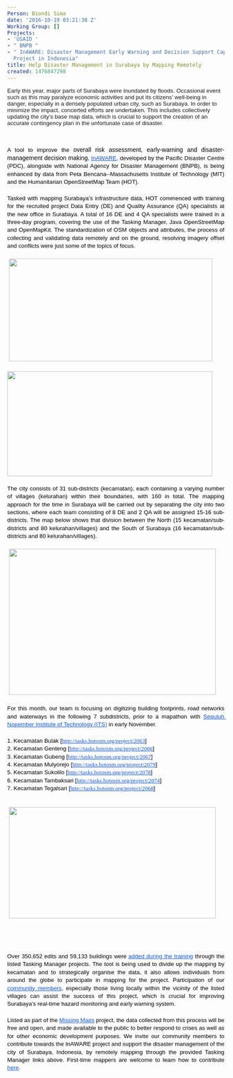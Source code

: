 ```yaml
---
Person: Biondi Sima
date: '2016-10-19 03:21:38 Z'
Working Group: []
Projects:
- 'USAID '
- " BNPB "
- " InAWARE: Disaster Management Early Warning and Decision Support Capacity Enhancement
  Project in Indonesia"
title: Help Disaster Management in Surabaya by Mapping Remotely
created: 1476847298
---
```

<p><span style="font-size: 13.333333333333332px; font-family: Arial; background-color: transparent; font-style: normal; font-variant-ligatures: normal; font-variant-position: normal; font-variant-caps: normal; font-variant-numeric: normal; font-variant-alternates: normal; font-variant-east-asian: normal; white-space: pre-wrap;"><span style="font-size: 13.333333333333332px; font-family: Arial; background-color: transparent; font-style: normal; font-variant-ligatures: normal; font-variant-position: normal; font-variant-caps: normal; font-variant-numeric: normal; font-variant-alternates: normal; font-variant-east-asian: normal;">Early this year, major parts of Surabaya were inundated by floods. Occasional event such as this may paralyze economic activities and put its citizens’ well-being in danger, especially in a densely populated urban city, such as Surabaya. In order to minimize the impact, concerted efforts are undertaken. This includes collectively updating the city’s base map data, which is crucial to support the creation of an accurate contingency plan in the unfortunate case of disaster. </span></span></p><p>&nbsp;</p><p style="line-height: 1.38; margin-top: 0pt; margin-bottom: 0pt; text-align: justify;" dir="ltr"><span style="font-size: 13.333333333333332px; font-family: Arial; color: #000000; background-color: transparent; font-weight: 400; font-style: normal; font-variant: normal; text-decoration: none; vertical-align: baseline; white-space: pre-wrap;">A tool to improve the </span><span style="font-size: 14px; font-family: Arial; color: #000000; background-color: #ffffff; font-weight: 400; font-style: normal; font-variant: normal; text-decoration: none; vertical-align: baseline; white-space: pre-wrap;">overall risk assessment, early-warning and disaster-management decision making</span><span style="font-size: 13.333333333333332px; font-family: Arial; color: #000000; background-color: transparent; font-weight: 400; font-style: normal; font-variant: normal; text-decoration: none; vertical-align: baseline; white-space: pre-wrap;">, </span><a style="text-decoration: none;" href="http://inaware.bnpb.go.id/inaware/"><span style="font-size: 13.333333333333332px; font-family: Arial; color: #1155cc; background-color: transparent; font-weight: 400; font-style: normal; font-variant: normal; text-decoration: underline; vertical-align: baseline; white-space: pre-wrap;">InAWARE</span></a><span style="font-size: 13.333333333333332px; font-family: Arial; color: #000000; background-color: transparent; font-weight: 400; font-style: normal; font-variant: normal; text-decoration: none; vertical-align: baseline; white-space: pre-wrap;">, developed by the Pacific Disaster Centre (PDC), alongside with National Agency for Disaster Management (BNPB), is being enhanced by data from Peta Bencana--Massachusetts Institute of Technology (MIT) and the Humanitarian OpenStreetMap Team (HOT). </span></p><p style="line-height: 1.38; margin-top: 0pt; margin-bottom: 0pt; text-align: justify;" dir="ltr">&nbsp;</p><p style="line-height: 1.38; margin-top: 0pt; margin-bottom: 0pt; text-align: justify;" dir="ltr"><span style="font-size: 13.333333333333332px; font-family: Arial; color: #000000; background-color: transparent; font-weight: 400; font-style: normal; font-variant: normal; text-decoration: none; vertical-align: baseline; white-space: pre-wrap;">Tasked with mapping Surabaya’s infrastructure data, HOT commenced with training for the recruited project Data Entry (DE) and Quality Assurance (QA) specialists at the new office in Surabaya. A total of 16 DE and 4 QA specialists were trained in a three-day program, covering the use of the Tasking Manager, Java OpenStreetMap and OpenMapKit. The standardization of OSM objects and attributes, the process of collecting and validating data remotely and on the ground, resolving imagery offset and conflicts were just some of the topics of focus.</span></p><p style="line-height: 1.38; margin-top: 0pt; margin-bottom: 0pt; text-align: justify;" dir="ltr">&nbsp;</p><p style="line-height: 1.38; margin-top: 0pt; margin-bottom: 0pt; text-align: justify;" dir="ltr">&nbsp;<img class="image-large" src="/sites/default/files/styles/large/public/Screen%20Shot%202016-10-19%20at%2010.03.25%20AM_0.png?itok=PQskhcZE" alt="" width="472" height="238"></p><p style="line-height: 1.38; margin-top: 0pt; margin-bottom: 0pt; text-align: justify;" dir="ltr">&nbsp;</p><p style="line-height: 1.38; margin-top: 0pt; margin-bottom: 0pt; text-align: justify;" dir="ltr"><img class="image-large" src="/sites/default/files/styles/large/public/Screen%20Shot%202016-10-19%20at%2010.03.07%20AM_0.png?itok=GuqJeuin" alt="" width="476" height="243"></p><p style="line-height: 1.38; margin-top: 0pt; margin-bottom: 0pt; text-align: justify;" dir="ltr">&nbsp;</p><p style="line-height: 1.38; margin-top: 0pt; margin-bottom: 0pt; text-align: justify;" dir="ltr"><span style="font-size: 13.333333333333332px; font-family: Arial; color: #000000; background-color: transparent; font-weight: 400; font-style: normal; font-variant: normal; text-decoration: none; vertical-align: baseline; white-space: pre-wrap;">The city consists of 31 sub-districts (kecamatan), each containing a varying number of villages (kelurahan) within their boundaries, with 160 in total. The mapping approach for the time in Surabaya will be carried out by separating the city into two sections, where each team consisting of 8 DE and 2 QA will be assigned 15-16 sub-districts. The map below shows that division between the North (15 kecamatan/sub-districts and 80 kelurahan/villages) and the South of Surabaya (16 kecamatan/sub-districts and 80 kelurahan/villages).</span></p><p style="line-height: 1.38; margin-top: 0pt; margin-bottom: 0pt; text-align: justify;" dir="ltr">&nbsp;</p><p style="line-height: 1.38; margin-top: 0pt; margin-bottom: 0pt; text-align: justify;" dir="ltr">&nbsp;<img class="image-large" src="/sites/default/files/styles/large/public/Screen%20Shot%202016-10-19%20at%2010.18.17%20AM.png?itok=tb6Z8_kR" alt="" width="480" height="338"></p><p style="line-height: 1.38; margin-top: 0pt; margin-bottom: 0pt; text-align: justify;" dir="ltr">&nbsp;</p><p style="line-height: 1.38; margin-top: 0pt; margin-bottom: 0pt; text-align: justify;" dir="ltr"><span style="font-size: 13.333333333333332px; font-family: Arial; color: #000000; background-color: transparent; font-weight: 400; font-style: normal; font-variant: normal; text-decoration: none; vertical-align: baseline; white-space: pre-wrap;">For this month, our team is focusing on digitizing building footprints, road networks and waterways in the following 7 subdistricts, prior to a mapathon with </span><a style="text-decoration: none;" href="https://www.its.ac.id"><span style="font-size: 13.333333333333332px; font-family: Arial; color: #1155cc; background-color: transparent; font-weight: 400; font-style: normal; font-variant: normal; text-decoration: underline; vertical-align: baseline; white-space: pre-wrap;">Sepuluh Nopember Institute of Technology (ITS)</span></a><span style="font-size: 13.333333333333332px; font-family: Arial; color: #000000; background-color: transparent; font-weight: 400; font-style: normal; font-variant: normal; text-decoration: none; vertical-align: baseline; white-space: pre-wrap;"> in early November.</span></p><p style="line-height: 1.38; margin-top: 0pt; margin-bottom: 0pt; text-align: justify;" dir="ltr">&nbsp;</p><p style="line-height: 1.38; margin-top: 0pt; margin-bottom: 0pt;" dir="ltr"><span style="font-size: 13.333333333333332px; font-family: Arial; color: #000000; background-color: transparent; font-weight: 400; font-style: normal; font-variant: normal; text-decoration: none; vertical-align: baseline; white-space: pre-wrap;">1. Kecamatan Bulak [</span><a style="text-decoration: none;" href="http://tasks.hotosm.org/project/2063"><span style="font-size: 13.333333333333332px; font-family: Calibri; color: #1155cc; background-color: transparent; font-weight: 400; font-style: normal; font-variant: normal; text-decoration: underline; vertical-align: baseline; white-space: pre-wrap;">http://tasks.hotosm.org/project/2063</span></a><span style="font-size: 13.333333333333332px; font-family: Arial; color: #000000; background-color: transparent; font-weight: 400; font-style: normal; font-variant: normal; text-decoration: none; vertical-align: baseline; white-space: pre-wrap;">]</span></p><p style="line-height: 1.38; margin-top: 0pt; margin-bottom: 0pt;" dir="ltr"><span style="font-size: 13.333333333333332px; font-family: Arial; color: #000000; background-color: transparent; font-weight: 400; font-style: normal; font-variant: normal; text-decoration: none; vertical-align: baseline; white-space: pre-wrap;">2. Kecamatan Genteng [</span><a style="text-decoration: none;" href="http://tasks.hotosm.org/project/2066"><span style="font-size: 13.333333333333332px; font-family: Calibri; color: #1155cc; background-color: transparent; font-weight: 400; font-style: normal; font-variant: normal; text-decoration: underline; vertical-align: baseline; white-space: pre-wrap;">http://tasks.hotosm.org/project/2066</span></a><span style="font-size: 13.333333333333332px; font-family: Arial; color: #000000; background-color: transparent; font-weight: 400; font-style: normal; font-variant: normal; text-decoration: none; vertical-align: baseline; white-space: pre-wrap;">]</span></p><p style="line-height: 1.38; margin-top: 0pt; margin-bottom: 0pt;" dir="ltr"><span style="font-size: 13.333333333333332px; font-family: Arial; color: #000000; background-color: transparent; font-weight: 400; font-style: normal; font-variant: normal; text-decoration: none; vertical-align: baseline; white-space: pre-wrap;">3. Kecamatan Gubeng [</span><a style="text-decoration: none;" href="http://tasks.hotosm.org/project/2067"><span style="font-size: 13.333333333333332px; font-family: Calibri; color: #1155cc; background-color: transparent; font-weight: 400; font-style: normal; font-variant: normal; text-decoration: underline; vertical-align: baseline; white-space: pre-wrap;">http://tasks.hotosm.org/project/2067</span></a><span style="font-size: 13.333333333333332px; font-family: Arial; color: #000000; background-color: transparent; font-weight: 400; font-style: normal; font-variant: normal; text-decoration: none; vertical-align: baseline; white-space: pre-wrap;">]</span></p><p style="line-height: 1.38; margin-top: 0pt; margin-bottom: 0pt;" dir="ltr"><span style="font-size: 13.333333333333332px; font-family: Arial; color: #000000; background-color: transparent; font-weight: 400; font-style: normal; font-variant: normal; text-decoration: none; vertical-align: baseline; white-space: pre-wrap;">4. Kecamatan Mulyorejo [</span><a style="text-decoration: none;" href="http://tasks.hotosm.org/project/2079"><span style="font-size: 13.333333333333332px; font-family: Calibri; color: #1155cc; background-color: transparent; font-weight: 400; font-style: normal; font-variant: normal; text-decoration: underline; vertical-align: baseline; white-space: pre-wrap;">http://tasks.hotosm.org/project/2079</span></a><span style="font-size: 13.333333333333332px; font-family: Arial; color: #000000; background-color: transparent; font-weight: 400; font-style: normal; font-variant: normal; text-decoration: none; vertical-align: baseline; white-space: pre-wrap;">]</span></p><p style="line-height: 1.38; margin-top: 0pt; margin-bottom: 0pt;" dir="ltr"><span style="font-size: 13.333333333333332px; font-family: Arial; color: #000000; background-color: transparent; font-weight: 400; font-style: normal; font-variant: normal; text-decoration: none; vertical-align: baseline; white-space: pre-wrap;">5. Kecamatan Sukolilo [</span><a style="text-decoration: none;" href="http://tasks.hotosm.org/project/2078"><span style="font-size: 13.333333333333332px; font-family: Calibri; color: #1155cc; background-color: transparent; font-weight: 400; font-style: normal; font-variant: normal; text-decoration: underline; vertical-align: baseline; white-space: pre-wrap;">http://tasks.hotosm.org/project/2078</span></a><span style="font-size: 13.333333333333332px; font-family: Arial; color: #000000; background-color: transparent; font-weight: 400; font-style: normal; font-variant: normal; text-decoration: none; vertical-align: baseline; white-space: pre-wrap;">]</span></p><p style="line-height: 1.38; margin-top: 0pt; margin-bottom: 0pt;" dir="ltr"><span style="font-size: 13.333333333333332px; font-family: Arial; color: #000000; background-color: transparent; font-weight: 400; font-style: normal; font-variant: normal; text-decoration: none; vertical-align: baseline; white-space: pre-wrap;">6. Kecamatan Tambaksari [</span><a style="text-decoration: none;" href="http://tasks.hotosm.org/project/2074"><span style="font-size: 13.333333333333332px; font-family: Calibri; color: #1155cc; background-color: transparent; font-weight: 400; font-style: normal; font-variant: normal; text-decoration: underline; vertical-align: baseline; white-space: pre-wrap;">http://tasks.hotosm.org/project/2074</span></a><span style="font-size: 13.333333333333332px; font-family: Arial; color: #000000; background-color: transparent; font-weight: 400; font-style: normal; font-variant: normal; text-decoration: none; vertical-align: baseline; white-space: pre-wrap;">]</span></p><p style="line-height: 1.38; margin-top: 0pt; margin-bottom: 0pt;" dir="ltr"><span style="font-size: 13.333333333333332px; font-family: Arial; color: #000000; background-color: transparent; font-weight: 400; font-style: normal; font-variant: normal; text-decoration: none; vertical-align: baseline; white-space: pre-wrap;">7. Kecamatan Tegalsari [</span><a style="text-decoration: none;" href="http://tasks.hotosm.org/project/2068"><span style="font-size: 13.333333333333332px; font-family: Calibri; color: #1155cc; background-color: transparent; font-weight: 400; font-style: normal; font-variant: normal; text-decoration: underline; vertical-align: baseline; white-space: pre-wrap;">http://tasks.hotosm.org/project/2068</span></a><span style="font-size: 13.333333333333332px; font-family: Arial; color: #000000; background-color: transparent; font-weight: 400; font-style: normal; font-variant: normal; text-decoration: none; vertical-align: baseline; white-space: pre-wrap;">]</span></p><p style="line-height: 1.38; margin-top: 0pt; margin-bottom: 0pt;" dir="ltr">&nbsp;</p><p><strong style="font-weight: normal;">&nbsp;<img class="image-large" src="/sites/default/files/styles/large/public/Screen%20Shot%202016-10-18%20at%209.14.51%20AM.png?itok=aPQh_sP1" alt="" width="480" height="258"></strong></p><p>&nbsp;</p><p>&nbsp;</p><p style="line-height: 1.38; margin-top: 0pt; margin-bottom: 0pt; text-align: justify;" dir="ltr"><span style="font-size: 13.333333333333332px; font-family: Arial; color: #000000; background-color: transparent; font-weight: 400; font-style: normal; font-variant: normal; text-decoration: none; vertical-align: baseline; white-space: pre-wrap;">Over 350,652 edits and 59,133 buildings were </span><a style="text-decoration: none;" href="http://resultmaps.neis-one.org/osm-changesets?comment=PDCSurabaya#3/-3.51/50.80"><span style="font-size: 13.333333333333332px; font-family: Arial; color: #1155cc; background-color: transparent; font-weight: 400; font-style: normal; font-variant: normal; text-decoration: underline; vertical-align: baseline; white-space: pre-wrap;">added during the training</span></a><span style="font-size: 13.333333333333332px; font-family: Arial; color: #000000; background-color: transparent; font-weight: 400; font-style: normal; font-variant: normal; text-decoration: none; vertical-align: baseline; white-space: pre-wrap;"> through the listed Tasking Manager projects. The tool is being used to divide up the mapping by kecamatan and to strategically organise the data, it also allows individuals from around the globe to participate in mapping for the project. Participation of our </span><a style="text-decoration: none;" href="https://www.facebook.com/groups/osm.id/"><span style="font-size: 13.333333333333332px; font-family: Arial; color: #1155cc; background-color: transparent; font-weight: 400; font-style: normal; font-variant: normal; text-decoration: underline; vertical-align: baseline; white-space: pre-wrap;">community members</span></a><span style="font-size: 13.333333333333332px; font-family: Arial; color: #000000; background-color: transparent; font-weight: 400; font-style: normal; font-variant: normal; text-decoration: none; vertical-align: baseline; white-space: pre-wrap;">, especially those living locally within the vicinity of the listed villages can assist the success of this project, which is crucial for improving Surabaya’s real-time hazard monitoring and early warning system. </span></p><p style="line-height: 1.38; margin-top: 0pt; margin-bottom: 0pt; text-align: justify;" dir="ltr">&nbsp;</p><p style="line-height: 1.38; margin-top: 0pt; margin-bottom: 0pt; text-align: justify;" dir="ltr"><span style="font-size: 13.333333333333332px; font-family: Arial; color: #000000; background-color: transparent; font-weight: 400; font-style: normal; font-variant: normal; text-decoration: none; vertical-align: baseline; white-space: pre-wrap;">Listed as part of the </span><a style="text-decoration: none;" href="http://www.missingmaps.org"><span style="font-size: 13.333333333333332px; font-family: Arial; color: #1155cc; background-color: transparent; font-weight: 400; font-style: normal; font-variant: normal; text-decoration: underline; vertical-align: baseline; white-space: pre-wrap;">Missing Maps</span></a><span style="font-size: 13.333333333333332px; font-family: Arial; color: #000000; background-color: transparent; font-weight: 400; font-style: normal; font-variant: normal; text-decoration: none; vertical-align: baseline; white-space: pre-wrap;"> project, the data collected from this process will be free and open, and made available to the public to better respond to crises as well as for other economic development purposes. We invite our community members to contribute towards the InAWARE project and support the disaster management of the city of Surabaya, Indonesia, by remotely mapping through the provided Tasking Manager links above. First-time mappers are welcome to learn how to contribute </span><a style="text-decoration: none;" href="http://openstreetmap.id/tutorial/"><span style="font-size: 13.333333333333332px; font-family: Arial; color: #1155cc; background-color: transparent; font-weight: 400; font-style: normal; font-variant: normal; text-decoration: underline; vertical-align: baseline; white-space: pre-wrap;">here</span></a><span style="font-size: 13.333333333333332px; font-family: Arial; color: #000000; background-color: transparent; font-weight: 400; font-style: normal; font-variant: normal; text-decoration: none; vertical-align: baseline; white-space: pre-wrap;">.</span></p>
